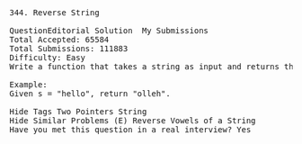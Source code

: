 <pre>
344. Reverse String 

QuestionEditorial Solution  My Submissions
Total Accepted: 65584
Total Submissions: 111883
Difficulty: Easy
Write a function that takes a string as input and returns the string reversed.

Example:
Given s = "hello", return "olleh".

Hide Tags Two Pointers String
Hide Similar Problems (E) Reverse Vowels of a String
Have you met this question in a real interview? Yes  
</pre>
